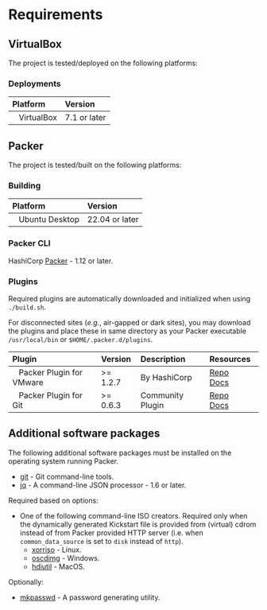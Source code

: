 # Requirements

## VirtualBox

The project is tested/deployed on the following platforms:

### Deployments

| Platform                           | Version       |
| :---                               | :---          |
| &nbsp;&nbsp; VirtualBox            | 7.1 or later |

## Packer

The project is tested/built on the following platforms:

### Building

| Platform                    | Version        |
| :---                        | :---           |
| &nbsp;&nbsp; Ubuntu Desktop | 22.04 or later |

### Packer CLI

HashiCorp [Packer][packer-install] - 1.12 or later.

### Plugins

Required plugins are automatically downloaded and initialized when using `./build.sh`.

For disconnected sites (_e.g._, air-gapped or dark sites), you may download the plugins and place
these in same directory as your Packer executable `/usr/local/bin` or `$HOME/.packer.d/plugins`.

| Plugin                                 | Version  | Description      | Resources                                                                                                               |
| :---                                   | :---     | :---             | :---                                                                                                                    |
| &nbsp;&nbsp; Packer Plugin for VMware  | >= 1.2.7 | By HashiCorp     | [Repo][packer-plugin-virtualbox-repo]  &nbsp;&nbsp; [Docs][packer-plugin-virtualbox-docs]  |
| &nbsp;&nbsp; Packer Plugin for Git     | >= 0.6.3 | Community Plugin | [Repo][packer-plugin-git-repo]     &nbsp;&nbsp; [Docs][packer-plugin-git-docs]     |

## Additional software packages

The following additional software packages must be installed on the operating system running Packer.

- [git][download-git] - Git command-line tools.
- [jq][jq] - A command-line JSON processor - 1.6 or later.

Required based on options:

- One of the following command-line ISO creators. Required only when the dynamically generated Kickstart file is provided from (virtual) cdrom instead of from Packer provided HTTP server (i.e. when `common_data_source` is set to `disk` instead of `http`).
  - [xorriso][gnu-xorriso] - Linux.
  - [oscdimg][adk-install] - Windows.
  - [hdiutil][hdi-util] - MacOS.

Optionally:

- [mkpasswd][man-mkpasswd] - A password generating utility.

[//]: Links
[packer-install]: https://developer.hashicorp.com/packer/tutorials/docker-get-started/get-started-install-cli
[packer-plugin-virtualbox-repo]: https://github.com/hashicorp/packer-plugin-virtualbox
[packer-plugin-virtualbox-docs]: https://developer.hashicorp.com/packer/integrations/hashicorp/virtualbox
[packer-plugin-git-repo]: https://github.com/ethanmdavidson/packer-plugin-git
[packer-plugin-git-docs]: https://developer.hashicorp.com/packer/integrations/ethanmdavidson/git
[download-git]: https://git-scm.com/downloads
[jq]: https://stedolan.github.io/jq/
[gnu-xorriso]: https://www.gnu.org/software/xorriso/
[adk-install]: https://learn.microsoft.com/en-us/windows-hardware/get-started/adk-install
[hdi-util]: https://ss64.com/mac/hdiutil.html
[man-mkpasswd]: https://linux.die.net/man/1/mkpasswd
